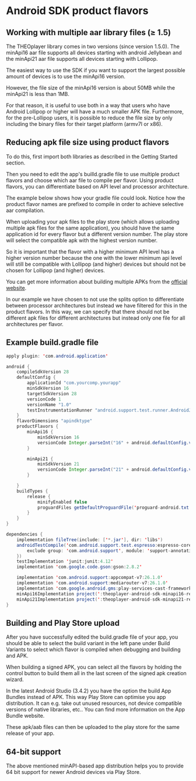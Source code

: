 # Android SDK product flavors

## Working with multiple aar library files (≥ 1.5)

The THEOplayer library comes in two versions (since version 1.5.0). The minApi16 aar file supports all devices starting with android Jellybean and the minApi21 aar file supports all devices starting with Lollipop.

The easiest way to use the SDK if you want to support the largest possible amount of devices is to use the minApi16 version.

However, the file size of the minApi16 version is about 50MB while the minApi21 is less than 1MB.

For that reason, it is useful to use both in a way that users who have Android Lollipop or higher will have a much smaller APK file. Furthermore, for the pre-Lollipop users, it is possible to reduce the file size by only including the binary files for their target platform (armv7l or x86).


## Reducing apk file size using product flavors

To do this, first import both libraries as described in the Getting Started section.

Then you need to edit the app's builld.gradle file to use multiple product flavors and choose which aar file to compile per flavor. Using product flavors, you can differentiate based on API level and processor architecture.

The example below shows how your gradle file could look. Notice how the product  flavor names are prefixed to compile in order to achieve selective aar compilation.

When uploading your apk files to the play store (which allows uploading multiple apk files for the same application), you should have the same application id for every flavor but a different version number. The play store will select the compatible apk with the highest version number.

So it is important that the flavor with a higher minimum API level has a higher version number because the one with the lower minimum api level will still be compatible with Lollipop (and higher) devices but should not be chosen for Lollipop (and higher) devices.

You can get more information about building multiple APKs from the [official website](https://developer.android.com/studio/build/configure-apk-splits).

In our example we have chosen to not use the splits option to differentiate between processor architectures but instead we have filtered for this in the product flavors. In this way, we can specify that there should not be different apk files for different architectures but instead only one file for all architectures per flavor.


## Example build.gradle file

```java
apply plugin: 'com.android.application'

android {
    compileSdkVersion 28
    defaultConfig {
        applicationId "com.yourcomp.yourapp"
        minSdkVersion 16
        targetSdkVersion 28
        versionCode 1
        versionName "1.0"
        testInstrumentationRunner "android.support.test.runner.AndroidJUnitRunner"
    }
    flavorDimensions "apindktype"
    productFlavors {
        minApi16 {
            minSdkVersion 16
            versionCode Integer.parseInt("16" + android.defaultConfig.versionCode + "0")
        }

        minApi21 {
            minSdkVersion 21
            versionCode Integer.parseInt("21" + android.defaultConfig.versionCode + "0")
        }

    }
    buildTypes {
        release {
            minifyEnabled false
            proguardFiles getDefaultProguardFile('proguard-android.txt'), 'proguard-rules.pro'
        }
    }
}

dependencies {
    implementation fileTree(include: ['*.jar'], dir: 'libs')
    androidTestCompile('com.android.support.test.espresso:espresso-core:2.2.2', {
        exclude group: 'com.android.support', module: 'support-annotations'
    })
    testImplementation 'junit:junit:4.12'
    implementation 'com.google.code.gson:gson:2.8.2'

    implementation 'com.android.support:appcompat-v7:26.1.0'
    implementation 'com.android.support:mediarouter-v7:26.1.0'
    implementation 'com.google.android.gms:play-services-cast-framework:12.0.1'
    minApi16Implementation project(':theoplayer-android-sdk-minapi16-release')
    minApi21Implementation project(':theoplayer-android-sdk-minapi21-release')
}
```

## Building and Play Store upload

After you have successfully edited the build.gradle file of your app, you should  be able to select the build variant in the left pane under Build Variants to select which flavor is compiled when debugging and building and APK.

When building a signed APK, you can select all the flavors by holding the control button to build them all in the last screen of the signed apk creation wizard.

In the latest Android Studio (3.4.2) you have the option the build App Bundles instead of APK. This way Play Store can optimise you app distribution. It can e.g. take out unused resources, not device compatible versions of native libraries, etc.. You can find more information on the App Bundle website.

These apk/aab files can then be uploaded to the play store for the same release of your app.

## 64-bit support

The above mentioned minAPI-based app distribution helps you to provide 64 bit support for newer Android devices via Play Store.